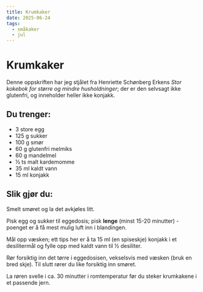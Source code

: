 ```yaml
---
title: Krumkaker
date: 2025-06-24
tags:
  - småkaker
  - jul
---
```

# Krumkaker

Denne oppskriften har jeg stjålet fra Henriette Schønberg Erkens *Stor kokebok for større og mindre husholdninger*; der er den selvsagt ikke glutenfri, og inneholder heller ikke konjakk.

## Du trenger:

* 3 store egg
* 125 g sukker
* 100 g smør
* 60 g glutenfri melmiks
* 60 g mandelmel
* &half; ts malt kardemomme
* 35 ml kaldt vann
* 15 ml konjakk

## Slik gjør du:

Smelt smøret og la det avkjøles litt.

Pisk egg og sukker til eggedosis; pisk **lenge** (minst 15-20 minutter) - poenget er å få mest mulig luft inn i blandingen.

Mål opp væsken; ett tips her er å ta 15 ml (en spiseskje) konjakk i et desilitermål og fylle opp med kaldt vann til &half; desiliter.

Rør forsiktig inn det tørre i eggedosisen, vekselsvis med væsken (bruk en bred skje).  Til slutt rører du like forsiktig inn smøret.

La røren svelle i ca. 30 minutter i romtemperatur før du steker krumkakene i et passende jern.